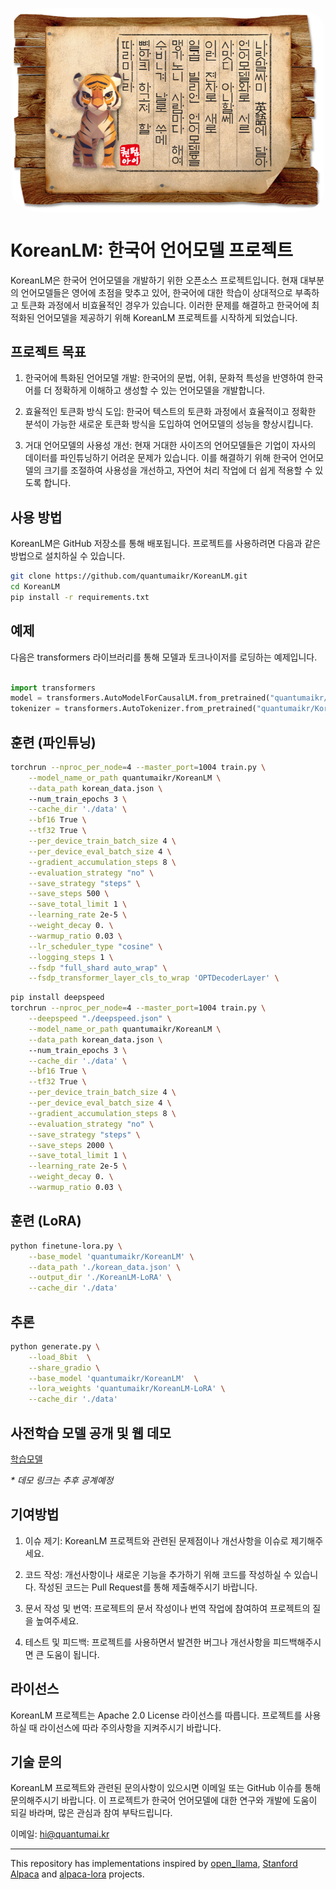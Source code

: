 <p align="center" width="100%">
<img src="assets/icon.png" alt="KoreanLM icon" style="width: 500px; display: block; margin: auto; border-radius: 10%;">
</p>


# KoreanLM: 한국어 언어모델 프로젝트

KoreanLM은 한국어 언어모델을 개발하기 위한 오픈소스 프로젝트입니다. 현재 대부분의 언어모델들은 영어에 초점을 맞추고 있어, 한국어에 대한 학습이 상대적으로 부족하고 토큰화 과정에서 비효율적인 경우가 있습니다. 이러한 문제를 해결하고 한국어에 최적화된 언어모델을 제공하기 위해 KoreanLM 프로젝트를 시작하게 되었습니다.


## 프로젝트 목표

1. 한국어에 특화된 언어모델 개발: 한국어의 문법, 어휘, 문화적 특성을 반영하여 한국어를 더 정확하게 이해하고 생성할 수 있는 언어모델을 개발합니다.

2. 효율적인 토큰화 방식 도입: 한국어 텍스트의 토큰화 과정에서 효율적이고 정확한 분석이 가능한 새로운 토큰화 방식을 도입하여 언어모델의 성능을 향상시킵니다.

3. 거대 언어모델의 사용성 개선: 현재 거대한 사이즈의 언어모델들은 기업이 자사의 데이터를 파인튜닝하기 어려운 문제가 있습니다. 이를 해결하기 위해 한국어 언어모델의 크기를 조절하여 사용성을 개선하고, 자연어 처리 작업에 더 쉽게 적용할 수 있도록 합니다.


## 사용 방법

KoreanLM은 GitHub 저장소를 통해 배포됩니다. 프로젝트를 사용하려면 다음과 같은 방법으로 설치하실 수 있습니다.

```bash
git clone https://github.com/quantumaikr/KoreanLM.git
cd KoreanLM
pip install -r requirements.txt
```

## 예제

다음은 transformers 라이브러리를 통해 모델과 토크나이저를 로딩하는 예제입니다.

```python

import transformers
model = transformers.AutoModelForCausalLM.from_pretrained("quantumaikr/KoreanLM")
tokenizer = transformers.AutoTokenizer.from_pretrained("quantumaikr/KoreanLM")

```


## 훈련 (파인튜닝)

```bash
torchrun --nproc_per_node=4 --master_port=1004 train.py \
    --model_name_or_path quantumaikr/KoreanLM \
    --data_path korean_data.json \    
    --num_train_epochs 3 \
    --cache_dir './data' \
    --bf16 True \
    --tf32 True \
    --per_device_train_batch_size 4 \
    --per_device_eval_batch_size 4 \
    --gradient_accumulation_steps 8 \
    --evaluation_strategy "no" \
    --save_strategy "steps" \
    --save_steps 500 \
    --save_total_limit 1 \
    --learning_rate 2e-5 \
    --weight_decay 0. \
    --warmup_ratio 0.03 \
    --lr_scheduler_type "cosine" \
    --logging_steps 1 \
    --fsdp "full_shard auto_wrap" \
    --fsdp_transformer_layer_cls_to_wrap 'OPTDecoderLayer' \
```

```bash
pip install deepspeed
torchrun --nproc_per_node=4 --master_port=1004 train.py \
    --deepspeed "./deepspeed.json" \
    --model_name_or_path quantumaikr/KoreanLM \
    --data_path korean_data.json \    
    --num_train_epochs 3 \
    --cache_dir './data' \
    --bf16 True \
    --tf32 True \
    --per_device_train_batch_size 4 \
    --per_device_eval_batch_size 4 \
    --gradient_accumulation_steps 8 \
    --evaluation_strategy "no" \
    --save_strategy "steps" \
    --save_steps 2000 \
    --save_total_limit 1 \
    --learning_rate 2e-5 \
    --weight_decay 0. \
    --warmup_ratio 0.03 \
```

## 훈련 (LoRA)

```bash
python finetune-lora.py \
    --base_model 'quantumaikr/KoreanLM' \
    --data_path './korean_data.json' \
    --output_dir './KoreanLM-LoRA' \
    --cache_dir './data' 
```

## 추론 

```bash
python generate.py \
    --load_8bit  \
    --share_gradio \
    --base_model 'quantumaikr/KoreanLM'  \
    --lora_weights 'quantumaikr/KoreanLM-LoRA' \
    --cache_dir './data' 

```

## 사전학습 모델 공개 및 웹 데모

[학습모델](https://huggingface.co/quantumaikr/KoreanLM/tree/main)

<i>* 데모 링크는 추후 공계예정</i>




## 기여방법

1. 이슈 제기: KoreanLM 프로젝트와 관련된 문제점이나 개선사항을 이슈로 제기해주세요.

2. 코드 작성: 개선사항이나 새로운 기능을 추가하기 위해 코드를 작성하실 수 있습니다. 작성된 코드는 Pull Request를 통해 제출해주시기 바랍니다.

3. 문서 작성 및 번역: 프로젝트의 문서 작성이나 번역 작업에 참여하여 프로젝트의 질을 높여주세요.

4. 테스트 및 피드백: 프로젝트를 사용하면서 발견한 버그나 개선사항을 피드백해주시면 큰 도움이 됩니다.

## 라이선스

KoreanLM 프로젝트는 Apache 2.0 License 라이선스를 따릅니다. 프로젝트를 사용하실 때 라이선스에 따라 주의사항을 지켜주시기 바랍니다.


## 기술 문의

KoreanLM 프로젝트와 관련된 문의사항이 있으시면 이메일 또는 GitHub 이슈를 통해 문의해주시기 바랍니다. 이 프로젝트가 한국어 언어모델에 대한 연구와 개발에 도움이 되길 바라며, 많은 관심과 참여 부탁드립니다.


이메일: hi@quantumai.kr


---

This repository has implementations inspired by [open_llama](https://github.com/openlm-research/open_llama), [Stanford Alpaca](https://github.com/tatsu-lab/stanford_alpaca) and [alpaca-lora](https://github.com/tloen/alpaca-lora) projects.